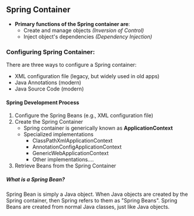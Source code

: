 ## Spring Container
* **Primary functions of the Spring container are**:
  * Create and manage objects *(Inversion of Control)*
  * Inject object's dependencies *(Dependency Injection)*

### Configuring Spring Container: 
There are three ways to configure a Spring container:
* XML configuration file (legacy, but widely used in old apps)
* Java Annotations (modern)
* Java Source Code (modern)

#### Spring Development Process
1. Configure the Spring Beans (e.g., XML configuration file)
2. Create the Spring Container
   * Spring container is generically known as **ApplicationContext**
   * Specialized implementations
     * ClassPathXmlApplicationContext
     * AnnotationConfigApplicationContext
     * GenericWebApplicationContext
     * Other implementations....
3. Retrieve Beans from the Spring Container

##### What is a Spring Bean?
Spring Bean is simply a Java object. When Java objects are created by the Spring container, 
then Spring refers to them as "Spring Beans". Spring Beans are created from normal Java classes, 
just like Java objects.